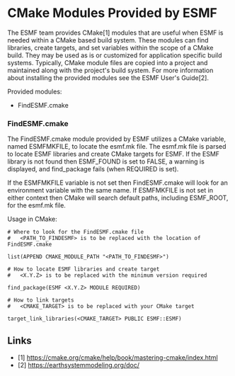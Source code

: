 # CMake Modules Provided by ESMF

The ESMF team provides CMake[1] modules that are useful when ESMF is needed
within a CMake based build system. These modules can find libraries, create
targets, and set variables within the scope of a CMake build. They may be
used as is or customized for application specific build systems. Typically,
CMake module files are copied into a project and maintained along with the
project's build system. For more information about installing the provided
modules see the ESMF User's Guide[2].

Provided modules:

- FindESMF.cmake

### FindESMF.cmake

The FindESMF.cmake module provided by ESMF utilizes a CMake variable,
named ESMFMKFILE, to locate the esmf.mk file. The esmf.mk file is parsed to locate
ESMF libraries and create CMake targets for ESMF. If the ESMF library is not
found then ESMF_FOUND is set to FALSE, a warning is displayed, and find_package
fails (when REQUIRED is set).

If the ESMFMKFILE variable is not set then FindESMF.cmake will look for an
environment variable with the same name. If ESMFMKFILE is not set in either
context then CMake will search default paths, including ESMF_ROOT, for the
esmf.mk file.

Usage in CMake:
```
# Where to look for the FindESMF.cmake file
#   <PATH_TO_FINDESMF> is to be replaced with the location of FindESMF.cmake

list(APPEND CMAKE_MODULE_PATH "<PATH_TO_FINDESMF>")

# How to locate ESMF libraries and create target
#   <X.Y.Z> is to be replaced with the minimum version required

find_package(ESMF <X.Y.Z> MODULE REQUIRED)

# How to link targets
#   <CMAKE_TARGET> is to be replaced with your CMake target

target_link_libraries(<CMAKE_TARGET> PUBLIC ESMF::ESMF)
```

## Links

- [1] https://cmake.org/cmake/help/book/mastering-cmake/index.html
- [2] https://earthsystemmodeling.org/doc/
